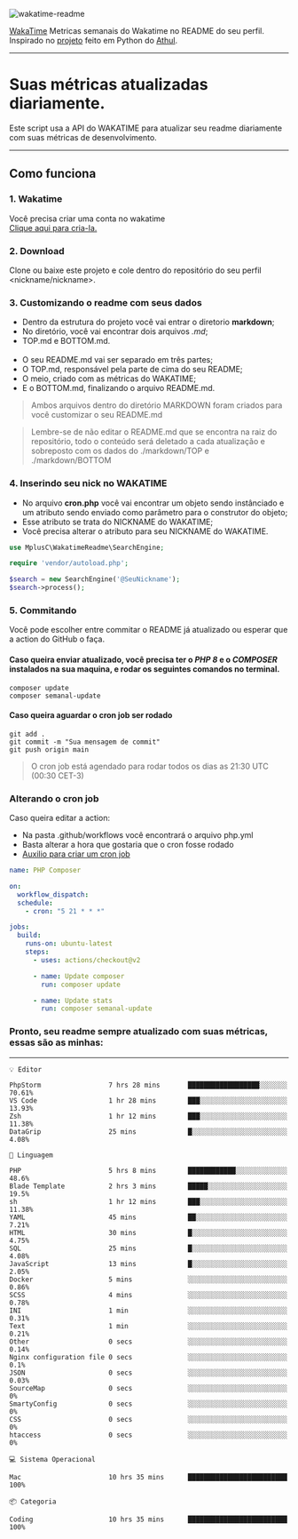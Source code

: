 ![wakatime-readme](https://socialify.git.ci/bymatheus/wakatime-readme/image?description=1&descriptionEditable=M%C3%A9tricas%20semanais%20do%20Wakatime%20no%20seu%20README%20de%20perfil.&font=KoHo&forks=1&language=1&owner=1&pattern=Signal&stargazers=1&theme=Dark)

[WakaTime](https://wakatime.com) Metricas semanais do Wakatime no README do seu perfil. <br>
Inspirado no [projeto](https://github.com/athul/waka-readme) feito em Python do [Athul](https://github.com/athul).
___

# Suas métricas atualizadas diariamente.
Este script usa a API do WAKATIME para atualizar seu readme diariamente com suas métricas de desenvolvimento.

___

## Como funciona

### 1. Wakatime
Você precisa criar uma conta no wakatime <br>
[Clique aqui para cria-la.](https://wakatime.com) 

### 2. Download
Clone ou baixe este projeto e cole dentro do repositório do seu perfil <nickname/nickname>.

### 3. Customizando o readme com seus dados
- Dentro da estrutura do projeto você vai entrar o diretorio **markdown**;  
- No diretório, você vai encontrar dois arquivos *.md*;
- TOP.md e BOTTOM.md.
<br><br>
- O seu README.md vai ser separado em três partes; 
- O TOP.md, responsável pela parte de cima do seu README;
- O meio, criado com as métricas do WAKATIME;
- E o BOTTOM.md, finalizando o arquivo README.md.<br>

> Ambos arquivos dentro do diretório MARKDOWN foram criados para você customizar o seu README.md

> Lembre-se de não editar o README.md que se encontra na raiz do repositório, todo o conteúdo será deletado a cada atualização e sobreposto com os dados do ./markdown/TOP e ./markdown/BOTTOM

### 4. Inserindo seu nick no WAKATIME
- No arquivo **cron.php** você vai encontrar um objeto sendo instânciado e um atributo sendo enviado como parâmetro para o construtor do objeto;
- Esse atributo se trata do NICKNAME do WAKATIME;
- Você precisa alterar o atributo para seu NICKNAME do WAKATIME.

```php
use MplusC\WakatimeReadme\SearchEngine;

require 'vendor/autoload.php';

$search = new SearchEngine('@SeuNickname');
$search->process();
```

### 5. Commitando
Você pode escolher entre commitar o README já atualizado ou esperar que a action do GitHub o faça. <br>

#### Caso queira enviar atualizado, você precisa ter o *PHP 8* e o *COMPOSER* instalados na sua maquina, e rodar os seguintes comandos no terminal.
```composer
composer update
composer semanal-update 
```

#### Caso queira aguardar o cron job ser rodado 
```git 
git add .
git commit -m "Sua mensagem de commit"
git push origin main
```

>O cron job está agendado para rodar todos os dias as 21:30 UTC (00:30 CET-3) 

### Alterando o cron job
Caso queira editar a action:

- Na pasta .github/workflows você encontrará o arquivo php.yml
- Basta alterar a hora que gostaria que o cron fosse rodado
- [Auxilio para criar um cron job](https://crontab.guru)

```yml
name: PHP Composer

on:
  workflow_dispatch:
  schedule:
    - cron: "5 21 * * *"

jobs:
  build:
    runs-on: ubuntu-latest
    steps:
      - uses: actions/checkout@v2

      - name: Update composer
        run: composer update

      - name: Update stats
        run: composer semanal-update
```

### Pronto, seu readme sempre atualizado com suas métricas, essas são as minhas:

___
```text
💡 Editor

PhpStorm                 7 hrs 28 mins       ██████████████████░░░░░░░     70.61%
VS Code                  1 hr 28 mins        ███░░░░░░░░░░░░░░░░░░░░░░     13.93%
Zsh                      1 hr 12 mins        ███░░░░░░░░░░░░░░░░░░░░░░     11.38%
DataGrip                 25 mins             █░░░░░░░░░░░░░░░░░░░░░░░░      4.08%
```
```text
💬 Linguagem

PHP                      5 hrs 8 mins        ████████████░░░░░░░░░░░░░      48.6%
Blade Template           2 hrs 3 mins        █████░░░░░░░░░░░░░░░░░░░░      19.5%
sh                       1 hr 12 mins        ███░░░░░░░░░░░░░░░░░░░░░░     11.38%
YAML                     45 mins             ██░░░░░░░░░░░░░░░░░░░░░░░      7.21%
HTML                     30 mins             █░░░░░░░░░░░░░░░░░░░░░░░░      4.75%
SQL                      25 mins             █░░░░░░░░░░░░░░░░░░░░░░░░      4.08%
JavaScript               13 mins             █░░░░░░░░░░░░░░░░░░░░░░░░      2.05%
Docker                   5 mins              ░░░░░░░░░░░░░░░░░░░░░░░░░      0.86%
SCSS                     4 mins              ░░░░░░░░░░░░░░░░░░░░░░░░░      0.78%
INI                      1 min               ░░░░░░░░░░░░░░░░░░░░░░░░░      0.31%
Text                     1 min               ░░░░░░░░░░░░░░░░░░░░░░░░░      0.21%
Other                    0 secs              ░░░░░░░░░░░░░░░░░░░░░░░░░      0.14%
Nginx configuration file 0 secs              ░░░░░░░░░░░░░░░░░░░░░░░░░       0.1%
JSON                     0 secs              ░░░░░░░░░░░░░░░░░░░░░░░░░      0.03%
SourceMap                0 secs              ░░░░░░░░░░░░░░░░░░░░░░░░░         0%
SmartyConfig             0 secs              ░░░░░░░░░░░░░░░░░░░░░░░░░         0%
CSS                      0 secs              ░░░░░░░░░░░░░░░░░░░░░░░░░         0%
htaccess                 0 secs              ░░░░░░░░░░░░░░░░░░░░░░░░░         0%
```
```text
💻 Sistema Operacional

Mac                      10 hrs 35 mins      █████████████████████████       100%
```
```text
📦 Categoria

Coding                   10 hrs 35 mins      █████████████████████████       100%
```
